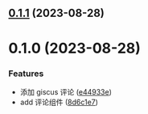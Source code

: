 

## [0.1.1](https://github.com/Codeniu/niu-cli/compare/0.1.0...0.1.1) (2023-08-28)

# 0.1.0 (2023-08-28)


### Features

* 添加 giscus 评论 ([e44933e](https://github.com/Codeniu/niu-cli/commit/e44933e8b3ce9f17fef09e3382c521b1885e4499))
* add 评论组件 ([8d6c1e7](https://github.com/Codeniu/niu-cli/commit/8d6c1e7fb763d506ad96210933810ec77cebe35a))